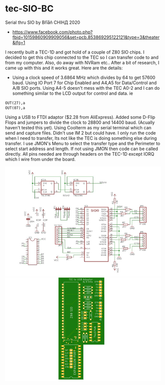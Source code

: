 # tec-SIO-BC
Serial thru SIO by Břīåñ CHIHД 2020
- https://www.facebook.com/photo.php?fbid=10159860909909056&set=pcb.853869295122121&type=3&theater&ifg=1

I recently built a TEC-1D and got hold of a couple of Z80 SIO chips. I decided to get this chip connected to the TEC so I can transfer code to and from my computer. Also, do away with NVRam etc.. After a bit of research, I came up with this and it works great. Here are the details: 
- Using a clock speed of 3.6864 MHz which divides by 64 to get 57600 baud. Using IO Port 7 for Chip Enabled and A4,A5 for Data/Control and A/B SIO ports. Using A4-5 doesn't mess with the TEC A0-2 and I can do something similar to the LCD output for control and data. ie
```
OUT(27),a 
OUT(07),a
```
Using a USB to FTDI adaptor ($2.28 from AliExpress). Added some D-Flip Flops and jumpers to divide the clock to 28800 and 14400 baud. (Acually haven't tested this yet). Using Coolterm as my serial terminal which can send and capture files. Didn't use IM 2 but could have. I only run the code when I need to transfer, Its not like the TEC is doing something else during transfer. I use JMON's Menu to select the transfer type and the Perimeter to select start address and length. If not using JMON then code can be called directly. All pins needed are through headers on the TEC-1D except IORQ which I wire from under the board.

![](https://github.com/SteveJustin1963/tec-SIO-BC/blob/master/docs/cct.jpg)
![](https://github.com/SteveJustin1963/tec-SIO-BC/blob/master/docs/pcb.jpg)

